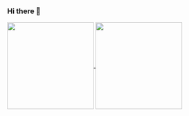 ### Hi there 👋

<!--
**rodrigoTallar/rodrigoTallar** is a ✨ _special_ ✨ repository because its `README.md` (this file) appears on your GitHub profile.

Here are some ideas to get you started:

- 🔭 I’m currently working on ...
- 🌱 I’m currently learning ...
- 👯 I’m looking to collaborate on ...
- 🤔 I’m looking for help with ...
- 💬 Ask me about ...
- 📫 How to reach me: ...
- 😄 Pronouns: ...
- ⚡ Fun fact: ...
✨✨✨
-->
<!-- ![Top Langs](https://github-readme-stats.vercel.app/api/top-langs/?username=rtallarr&exclude_repo=repo1,repo2&card_width=500&langs_count=8)

![rtallarr's GitHub stats](https://github-readme-stats.vercel.app/api?username=rtallarr&show_icons=true&theme=radical&card_width=500) -->

<a href="https://github.com/rtallarr">
  <img height=200 align="center" src="https://github-readme-stats.vercel.app/api?username=rtallarr&show_icons=true&rank_icon=github" />
</a>
<a href="https://github.com/rtallarr">
  <img height=200 align="center" src="https://github-readme-stats.vercel.app/api/top-langs?username=rtallarr&layout=compact&langs_count=8&card_width=400&exclude_repo=Deep-Learning,MineCraft" />
</a>
